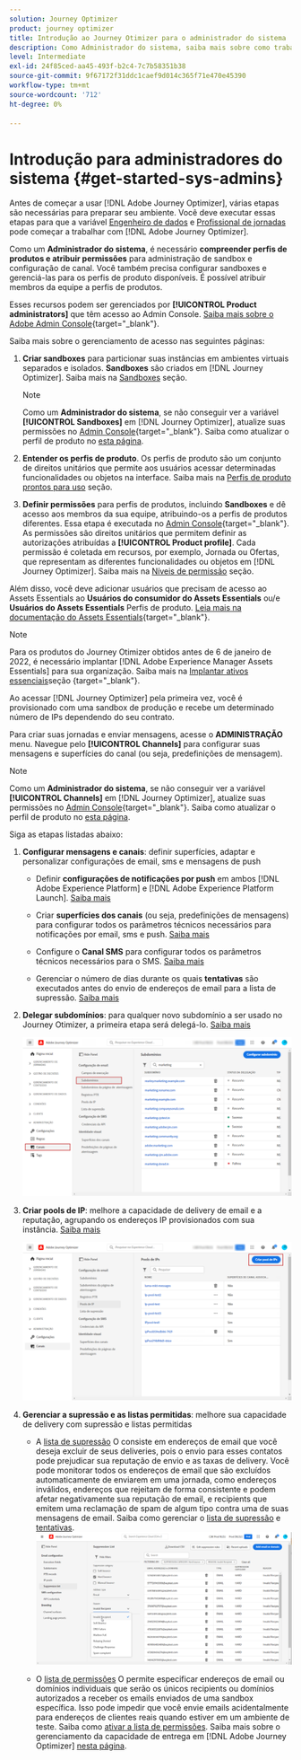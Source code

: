 ```yaml
---
solution: Journey Optimizer
product: journey optimizer
title: Introdução ao Journey Otimizer para o administrador do sistema
description: Como Administrador do sistema, saiba mais sobre como trabalhar com o Journey Otimizer
level: Intermediate
exl-id: 24f85ced-aa45-493f-b2c4-7c7b58351b38
source-git-commit: 9f67172f31ddc1caef9d014c365f71e470e45390
workflow-type: tm+mt
source-wordcount: '712'
ht-degree: 0%

---
```


# Introdução para administradores do sistema {#get-started-sys-admins}

Antes de começar a usar [!DNL Adobe Journey Optimizer], várias etapas são necessárias para preparar seu ambiente.  Você deve executar essas etapas para que a variável [Engenheiro de dados](data-engineer.md) e [Profissional de jornadas](marketer.md) pode começar a trabalhar com [!DNL Adobe Journey Optimizer].


Como um **Administrador do sistema**, é necessário **compreender perfis de produtos e atribuir permissões** para administração de sandbox e configuração de canal. Você também precisa configurar sandboxes e gerenciá-las para os perfis de produto disponíveis. É possível atribuir membros da equipe a perfis de produtos.

Esses recursos podem ser gerenciados por **[!UICONTROL Product administrators]** que têm acesso ao Admin Console. [Saiba mais sobre o Adobe Admin Console](https://helpx.adobe.com/enterprise/admin-guide.html){target=&quot;_blank&quot;}.

Saiba mais sobre o gerenciamento de acesso nas seguintes páginas:

1. **Criar sandboxes** para particionar suas instâncias em ambientes virtuais separados e isolados. **Sandboxes** são criados em [!DNL Journey Optimizer]. Saiba mais na [Sandboxes](../../administration/sandboxes.md) seção.

   >[!NOTE]
   >Como um **Administrador do sistema**, se não conseguir ver a variável **[!UICONTROL Sandboxes]** em [!DNL Journey Optimizer], atualize suas permissões no [Admin Console](https://adminconsole.adobe.com/){target=&quot;_blank&quot;}. Saiba como atualizar o perfil de produto no [esta página](../../administration/permissions.md#edit-product-profile).

1. **Entender os perfis de produto**. Os perfis de produto são um conjunto de direitos unitários que permite aos usuários acessar determinadas funcionalidades ou objetos na interface. Saiba mais na [Perfis de produto prontos para uso](../../administration/ootb-product-profiles.md) seção.

1. **Definir permissões** para perfis de produtos, incluindo **Sandboxes** e dê acesso aos membros da sua equipe, atribuindo-os a perfis de produtos diferentes. Essa etapa é executada no [Admin Console](https://adminconsole.adobe.com/){target=&quot;_blank&quot;}. As permissões são direitos unitários que permitem definir as autorizações atribuídas a **[!UICONTROL Product profile]**. Cada permissão é coletada em recursos, por exemplo, Jornada ou Ofertas, que representam as diferentes funcionalidades ou objetos em [!DNL Journey Optimizer]. Saiba mais na [Níveis de permissão](../../administration/high-low-permissions.md) seção.

Além disso, você deve adicionar usuários que precisam de acesso ao Assets Essentials ao **Usuários do consumidor do Assets Essentials** ou/e **Usuários do Assets Essentials** Perfis de produto. [Leia mais na documentação do Assets Essentials](https://experienceleague.adobe.com/docs/experience-manager-assets-essentials/help/deploy-administer.html){target=&quot;_blank&quot;}.

>[!NOTE]
>Para os produtos do Journey Otimizer obtidos antes de 6 de janeiro de 2022, é necessário implantar [!DNL Adobe Experience Manager Assets Essentials] para sua organização. Saiba mais na [Implantar ativos essenciais](https://experienceleague.adobe.com/docs/experience-manager-assets-essentials/help/deploy-administer.html)seção {target=&quot;_blank&quot;}.

Ao acessar [!DNL Journey Optimizer] pela primeira vez, você é provisionado com uma sandbox de produção e recebe um determinado número de IPs dependendo do seu contrato.

Para criar suas jornadas e enviar mensagens, acesse o **ADMINISTRAÇÃO** menu. Navegue pelo **[!UICONTROL Channels]** para configurar suas mensagens e superfícies do canal (ou seja, predefinições de mensagem).

>[!NOTE]
>Como um **Administrador do sistema**, se não conseguir ver a variável **[!UICONTROL Channels]** em [!DNL Journey Optimizer], atualize suas permissões no [Admin Console](https://adminconsole.adobe.com/){target=&quot;_blank&quot;}. Saiba como atualizar o perfil de produto no [esta página](../../administration/permissions.md#edit-product-profile).

Siga as etapas listadas abaixo:

1. **Configurar mensagens e canais**: definir superfícies, adaptar e personalizar configurações de email, sms e mensagens de push

   * Definir **configurações de notificações por push** em ambos [!DNL Adobe Experience Platform] e [!DNL Adobe Experience Platform Launch]. [Saiba mais](../../push/push-gs.md)

   * Criar **superfícies dos canais** (ou seja, predefinições de mensagens) para configurar todos os parâmetros técnicos necessários para notificações por email, sms e push. [Saiba mais](../../configuration/channel-surfaces.md)

   * Configure o **Canal SMS** para configurar todos os parâmetros técnicos necessários para o SMS. [Saiba mais](../../sms/sms-configuration.md)

   * Gerenciar o número de dias durante os quais **tentativas** são executados antes do envio de endereços de email para a lista de supressão. [Saiba mais](../../configuration/manage-suppression-list.md)

1. **Delegar subdomínios**: para qualquer novo subdomínio a ser usado no Journey Otimizer, a primeira etapa será delegá-lo. [Saiba mais](../../configuration/about-subdomain-delegation.md)

   ![](../assets/subdomain.png)

1. **Criar pools de IP**: melhore a capacidade de delivery de email e a reputação, agrupando os endereços IP provisionados com sua instância. [Saiba mais](../../configuration/ip-pools.md)

   ![](../assets/ip-pool.png)

1. **Gerenciar a supressão e as listas permitidas**: melhore sua capacidade de delivery com supressão e listas permitidas

   * A [lista de supressão](../../reports/suppression-list.md) O consiste em endereços de email que você deseja excluir de seus deliveries, pois o envio para esses contatos pode prejudicar sua reputação de envio e as taxas de delivery. Você pode monitorar todos os endereços de email que são excluídos automaticamente de enviarem em uma jornada, como endereços inválidos, endereços que rejeitam de forma consistente e podem afetar negativamente sua reputação de email, e recipients que emitem uma reclamação de spam de algum tipo contra uma de suas mensagens de email. Saiba como gerenciar o [lista de supressão](../../configuration/manage-suppression-list.md) e [tentativas](../../configuration/retries.md).
   ![](../assets/suppression-list-filtering-example.png)

   * O [lista de permissões](../../configuration/allow-list.md) O permite especificar endereços de email ou domínios individuais que serão os únicos recipients ou domínios autorizados a receber os emails enviados de uma sandbox específica. Isso pode impedir que você envie emails acidentalmente para endereços de clientes reais quando estiver em um ambiente de teste. Saiba como [ativar a lista de permissões](../../configuration/allow-list.md).
   Saiba mais sobre o gerenciamento da capacidade de entrega em [!DNL Adobe Journey Optimizer] [nesta página](../../reports/deliverability.md).
